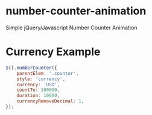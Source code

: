 # number-counter-animation
Simple jQuery/Javascript Number Counter Animation

# Currency Example
```javascript
$().numberCounter({
    parentElem: '.counter',
    style: 'currency',
    currency: 'USD',
    countTo: 100000,
    duration: 10000,
    currencyRemoveDecimal: 1,
});
```

